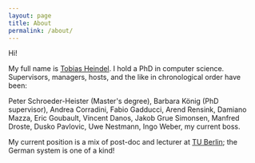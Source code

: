 ```yaml
---
layout: page
title: About
permalink: /about/
---
```


Hi! 

My full name is [Tobias Heindel](https://keybase.io/heindel). I hold a PhD in computer science. Supervisors, managers, hosts, and the like in chronological order have been: 

Peter Schroeder-Heister (Master's degree),
Barbara König (PhD supervisor),
Andrea Corradini,
Fabio Gadducci,
Arend Rensink,
Damiano Mazza,
Eric Goubault,
Vincent Danos,
Jakob Grue Simonsen,
Manfred Droste,
Dusko Pavlovic,
Uwe Nestmann, 
Ingo Weber, my current boss.

My current position is a mix of post-doc and lecturer at [TU Berlin](https://www.sbe.tu-berlin.de/menue/team/dr_tobias_heindel/); the German system is one of a kind!
